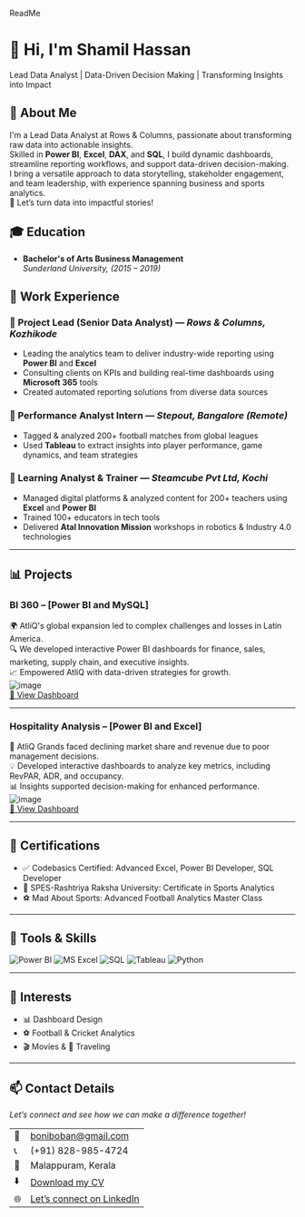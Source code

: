 ReadMe

# 👋 Hi, I'm Shamil Hassan
Lead Data Analyst | Data-Driven Decision Making | Transforming Insights into Impact  

<!--Section 1: Introduction-->

## 🌟 About Me  
I'm a Lead Data Analyst at Rows & Columns, passionate about transforming raw data into actionable insights.  
Skilled in **Power BI**, **Excel**, **DAX**, and **SQL**, I build dynamic dashboards, streamline reporting workflows, and support data-driven decision-making.  
I bring a versatile approach to data storytelling, stakeholder engagement, and team leadership, with experience spanning business and sports analytics.  
🚀 Let’s turn data into impactful stories!  

## 🎓 Education  
- **Bachelor's of Arts Business Management**  
  *Sunderland University,  (2015 – 2019)*

## 💼 Work Experience  

### 🔹 Project Lead (Senior Data Analyst) — *Rows & Columns, Kozhikode*  
- Leading the analytics team to deliver industry-wide reporting using **Power BI** and **Excel**  
- Consulting clients on KPIs and building real-time dashboards using **Microsoft 365** tools  
- Created automated reporting solutions from diverse data sources  

### 🔹 Performance Analyst Intern — *Stepout, Bangalore (Remote)*  
- Tagged & analyzed 200+ football matches from global leagues  
- Used **Tableau** to extract insights into player performance, game dynamics, and team strategies  

### 🔹 Learning Analyst & Trainer — *Steamcube Pvt Ltd, Kochi*  
- Managed digital platforms & analyzed content for 200+ teachers using **Excel** and **Power BI**  
- Trained 100+ educators in tech tools  
- Delivered **Atal Innovation Mission** workshops in robotics & Industry 4.0 technologies  

---

## 📊 Projects  

### BI 360 – [Power BI and MySQL]  
🌍 AtliQ's global expansion led to complex challenges and losses in Latin America.  
🔍 We developed interactive Power BI dashboards for finance, sales, marketing, supply chain, and executive insights.  
📈 Empowered AtliQ with data-driven strategies for growth.  
![image](BI360.jpg)  
[🔗 View Dashboard](https://app.powerbi.com/view?r=eyJrIjoiYWExYzc0MTAtODU3NS00OTZhLWEwZjEtYzBjNTRjNjViODUwIiwidCI6ImM2ZTU0OWIzLTVmNDUtNDAzMi1hYWU5LWQ0MjQ0ZGM1YjJjNCJ9)  

---

### Hospitality Analysis – [Power BI and Excel]  
🏨 AtliQ Grands faced declining market share and revenue due to poor management decisions.  
💡 Developed interactive dashboards to analyze key metrics, including RevPAR, ADR, and occupancy.  
📊 Insights supported decision-making for enhanced performance.  
![image](hospitality.jpg)  
[🔗 View Dashboard](https://app.powerbi.com/view?r=eyJrIjoiODE4NDQyNTMtOTJmZC00MjRiLWI4MWUtNTFlZGRhZDIwYjQ3IiwidCI6ImM2ZTU0OWIzLTVmNDUtNDAzMi1hYWU5LWQ0MjQ0ZGM1YjJjNCJ9&pageName=931b63cfc48963c6886a)  

---

## 📜 Certifications  
- ✅ Codebasics Certified: Advanced Excel, Power BI Developer, SQL Developer  
- 🎯 SPES-Rashtriya Raksha University: Certificate in Sports Analytics  
- ⚽ Mad About Sports: Advanced Football Analytics Master Class  

---

## 🧠 Tools & Skills  
![Power BI](https://img.shields.io/badge/-Power%20BI-239120?logo=Power-BI&logoColor=white) 
![MS Excel](https://img.shields.io/badge/-Excel-217346?logo=Microsoft-Excel&logoColor=white) 
![SQL](https://img.shields.io/badge/-SQL-CC2927?logo=MySQL&logoColor=white) 
![Tableau](https://img.shields.io/badge/-Tableau-E97627?logo=Tableau&logoColor=white) 
![Python](https://img.shields.io/badge/-Python-3776AB?logo=Python&logoColor=white)  

---

## 🎯 Interests  
- 📊 Dashboard Design  
- ⚽ Football & Cricket Analytics  
- 🎬 Movies & 🎒 Traveling  

---

## 📫 Contact Details  
*Let’s connect and see how we can make a difference together!*  

<table>
  <tbody>
    <tr>
      <td>📧</td>
      <td><a href="mailto:boniboban@gmail.com">boniboban@gmail.com</a></td>
    </tr>
    <tr>
      <td>📞</td>
      <td>(+91) 828-985-4724</td>
    </tr>
    <tr>
      <td>📍</td>
      <td>Malappuram, Kerala</td>
    </tr>
    <tr>
      <td>⬇️</td>
      <td><a href="Boniface_Data_Analyst.pdf">Download my CV</a></td>
    </tr>
    <tr>
      <td>🌐</td>
      <td><a href="https://www.linkedin.com/in/boniboban">Let’s connect on LinkedIn</a></td>
    </tr>
  </tbody>
</table>

